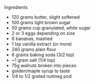 Ingredients
- 120 grams butter, slight softened
- 100 grams light brown sugar
- 50 grams cup granulated, white sugar
- 2 or 3 eggs depending on size
- 6 bananas, mashed
- 1 tsp vanilla extract (or more)
- 240 grams plain flour
- 6 grams baking soda (3/2 tsp)
- ~1 gram salt (1/4 tsp)
- 75g walnuts broken into pieces
- golden/maple syrup to taste
- 1/4 to 1/2 grated nutmeg pod


